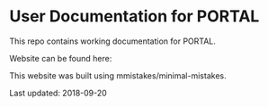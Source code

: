 # User Documentation for PORTAL

This repo contains working documentation for PORTAL.

Website can be found here:

This website was built using mmistakes/minimal-mistakes.

Last updated: 2018-09-20
